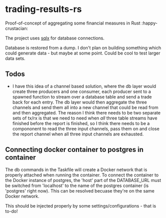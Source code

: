 # trading-results-rs

Proof-of-concept of aggregating some financial measures in Rust :happy-crustacian:

The project uses [sqlx](https://github.com/launchbadge/sqlx) for database connections.

Database is restored from a dump. I don't plan on building something which could generate data - but maybe at some point.
Could be cool to test larger data sets.

## Todos

- I have this idea of a channel based solution, where the db layer would create three producers and one consumer, each producer
sent to a spawned function to stream over a database table and send a trade back for each entry. The db layer would then aggregate the
three channels and send them all into a new channel that could be read from and then aggregated. The reason I think there needs to be two
separate sets of tx/rx is that we need to need when _all_ three table streams have finished before the report is finished, so I think there
needs to be a compononent to read the three input channels, pass them on and close the report channel when all three input channels are
exhausted.

## Connecting docker container to postgres in container
The db commands in the Taskfile will create a Docker network that is properly attached when running the container.
To connect the container to the Docker instance of postgres, the 'host' part of the DATABASE_URL must be switched
from 'localhost' to the name of the postgres container (is 'postgres' right now). This can be resolved becuase they're on
the same Docker network.

This should be injected properly by some settings/configurations - that is to-do!
